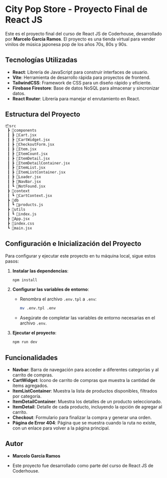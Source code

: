 # City Pop Store - Proyecto Final de React JS

Este es el proyecto final del curso de React JS de Coderhouse, desarrollado por **Marcelo García Ramos**. El proyecto es una tienda virtual para vender vinilos de música japonesa pop de los años 70s, 80s y 90s.

## Tecnologías Utilizadas

- **React**: Librería de JavaScript para construir interfaces de usuario.
- **Vite**: Herramienta de desarrollo rápida para proyectos de frontend.
- **TailwindCSS**: Framework de CSS para un diseño rápido y eficiente.
- **Firebase Firestore**: Base de datos NoSQL para almacenar y sincronizar datos.
- **React Router**: Librería para manejar el enrutamiento en React.

## Estructura del Proyecto

```bash
📦src
 ┣ 📂components
 ┃ ┣ 📜Cart.jsx
 ┃ ┣ 📜CartWidget.jsx
 ┃ ┣ 📜CheckoutForm.jsx
 ┃ ┣ 📜Item.jsx
 ┃ ┣ 📜ItemCount.jsx
 ┃ ┣ 📜ItemDetail.jsx
 ┃ ┣ 📜ItemDetailContainer.jsx
 ┃ ┣ 📜ItemList.jsx
 ┃ ┣ 📜ItemListContainer.jsx
 ┃ ┣ 📜Loader.jsx
 ┃ ┣ 📜NavBar.jsx
 ┃ ┗ 📜NotFound.jsx
 ┣ 📂context
 ┃ ┗ 📜CartContext.jsx
 ┣ 📂db
 ┃ ┗ 📜products.js
 ┣ 📂utils
 ┃ ┗ 📜index.js
 ┣ 📜App.jsx
 ┣ 📜index.css
 ┗ 📜main.jsx
```

## Configuración e Inicialización del Proyecto

Para configurar y ejecutar este proyecto en tu máquina local, sigue estos pasos:

1. **Instalar las dependencias**:

    ```bash
    npm install
    ```

2. **Configurar las variables de entorno**:

    - Renombra el archivo `.env.tpl` a `.env`:

        ```bash
        mv .env.tpl .env
        ```

    - Asegúrate de completar las variables de entorno necesarias en el archivo `.env`.

3. **Ejecutar el proyecto**:

    ```bash
    npm run dev
    ```

## Funcionalidades

- **Navbar**: Barra de navegación para acceder a diferentes categorías y al carrito de compras.
- **CartWidget**: Icono de carrito de compras que muestra la cantidad de ítems agregados.
- **ItemListContainer**: Muestra la lista de productos disponibles, filtrados por categoría.
- **ItemDetailContainer**: Muestra los detalles de un producto seleccionado.
- **ItemDetail**: Detalle de cada producto, incluyendo la opción de agregar al carrito.
- **Checkout**: Formulario para finalizar la compra y generar una orden.
- **Página de Error 404**: Página que se muestra cuando la ruta no existe, con un enlace para volver a la página principal.

## Autor

- **Marcelo García Ramos**

- Este proyecto fue desarrollado como parte del curso de React JS de Coderhouse.
